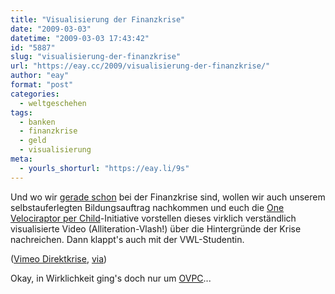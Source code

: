 ```yaml
---
title: "Visualisierung der Finanzkrise"
date: "2009-03-03"
datetime: "2009-03-03 17:43:42"
id: "5887"
slug: "visualisierung-der-finanzkrise"
url: "https://eay.cc/2009/visualisierung-der-finanzkrise/"
author: "eay"
format: "post"
categories:
  - weltgeschehen
tags:
  - banken
  - finanzkrise
  - geld
  - visualisierung
meta:
  - yourls_shorturl: "https://eay.li/9s"
---
```


Und wo wir [gerade schon](//eay.cc/2009/ein-mann-und-sein-ohrlappchen/) bei der Finanzkrise sind, wollen wir auch unserem selbstauferlegten Bildungsauftrag nachkommen und euch die [One Velociraptor per Child](http://velociraptorz.org/)\-Initiative vorstellen dieses virklich verständlich visualisierte Video (Alliteration-Vlash!) über die Hintergründe der Krise nachreichen. Dann klappt's auch mit der VWL-Studentin.

 ([Vimeo Direktkrise](http://vimeo.com/3261363), [via](http://www.spreeblick.com/2009/02/19/die-finanzkrise-visualisiert-the-crisis-of-credit/))

Okay, in Wirklichkeit ging's doch nur um [OVPC](http://velociraptorz.org/)...
